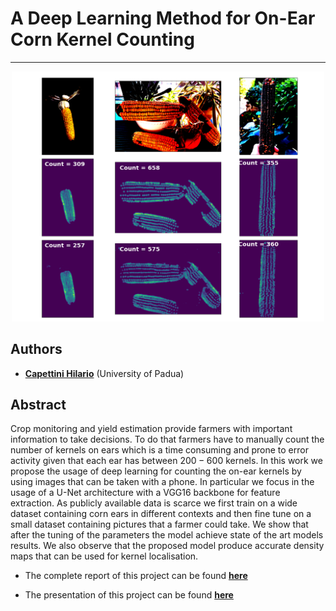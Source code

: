 # A Deep Learning Method for On-Ear Corn Kernel Counting
***

<p align="center">
    <img src="https://github.com/hcapettini2/Corn_Kernel_Counter/blob/main/Images/prediction_base.png" alt="Drawing" style="width: 500px"/>
</p>





## Authors

* [**Capettini Hilario**](https://github.com/hcapettini2) (University of Padua)





## Abstract
Crop monitoring and yield estimation provide farmers with important information to take decisions. To do that farmers have to manually count the number of kernels on ears which is a time consuming and prone to error activity given that each ear has between $200-600$ kernels. In this work we propose the usage of deep learning for counting the on-ear kernels by using images that can be taken with a phone. In particular we focus in the usage of a U-Net architecture with a VGG16 backbone for feature extraction. As publicly available data is scarce we first train on a wide dataset containing corn ears in different contexts and then fine tune on a small dataset containing pictures that a farmer could take. We show that after the tuning of the parameters the model achieve state of the art models results. We also observe that the proposed model produce accurate density maps that can be used for kernel localisation.
* The complete report of this project can be found [**here**](https://github.com/eigen-carmona/net-sci-project/blob/master/Report.pdf)

* The presentation of this project can be found [**here**](https://github.com/hcapettini2/Corn_Kernel_Counter/blob/main/Report.pdf)
